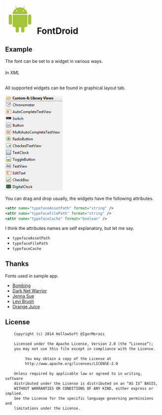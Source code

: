 ![1] FontDroid
==============


Example
-------

The font can be set to a widget in various ways.

###### In XML

All supported widgets can be found in graphical layout tab.

![2]

You can drag and drop usually, the widgets have the following attributes.

```xml
<attr name="typefaceAssetPath" format="string" />
<attr name="typefaceFilePath" format="string" />
<attr name="typefaceCache" format="boolean" />
```

I think the attributes names are self explanatory, but let me say.

* `typefaceAssetPath` 
* `typefaceFilePath`
* `typefaceCache`

Thanks
------

Fonts used in sample app.

* [Bombing](http://qkila.com)
* [Dark Net Warrior](http://www.imagex-fonts.com)
* [Jenna Sue](http://www.jennasuedesign.com)
* [Levi Brush](http://loremipsum.ro)
* [Orange Juice](http://brittneymurphydesign.com)


License
-------

```
    Copyright (c) 2014 HollowSoft @IgorMorais
    
    Licensed under the Apache License, Version 2.0 (the “License”);
    you may not use this file except in compliance with the License.
    
         You may obtain a copy of the License at
         http://www.apache.org/licenses/LICENSE-2.0
         
    Unless required by applicable law or agreed to in writing, software
    distributed under the License is distributed on an “AS IS” BASIS,
    WITHOUT WARRANTIES OR CONDITIONS OF ANY KIND, either express or implied.
    See the License for the specific language governing permissions and
    limitations under the License.
```


[1]: https://raw.githubusercontent.com/MoraisIgor/FontDroid/master/raw/android.png
[2]: https://raw.githubusercontent.com/MoraisIgor/FontDroid/master/raw/widget.png
